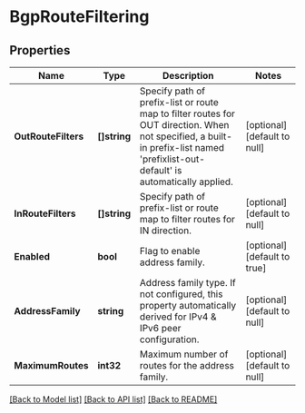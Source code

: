 # BgpRouteFiltering

## Properties
Name | Type | Description | Notes
------------ | ------------- | ------------- | -------------
**OutRouteFilters** | **[]string** | Specify path of prefix-list or route map to filter routes for OUT direction. When not specified, a built-in prefix-list named &#x27;prefixlist-out-default&#x27; is automatically applied.  | [optional] [default to null]
**InRouteFilters** | **[]string** | Specify path of prefix-list or route map to filter routes for IN direction.  | [optional] [default to null]
**Enabled** | **bool** | Flag to enable address family. | [optional] [default to true]
**AddressFamily** | **string** | Address family type. If not configured, this property automatically derived for IPv4 &amp; IPv6 peer configuration. | [optional] [default to null]
**MaximumRoutes** | **int32** | Maximum number of routes for the address family.  | [optional] [default to null]

[[Back to Model list]](../README.md#documentation-for-models) [[Back to API list]](../README.md#documentation-for-api-endpoints) [[Back to README]](../README.md)

